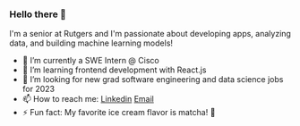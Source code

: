 ### Hello there 👋

I'm a senior at Rutgers and I'm passionate about developing apps, analyzing data, and building machine learning models!

- 💼 I’m currently a SWE Intern @ Cisco 
- 🌱 I’m learning frontend development with React.js 
- 🤔 I’m looking for new grad software engineering and data science jobs for 2023
- 📫 How to reach me: [Linkedin](https://www.linkedin.com/in/prathiklolla/) [Email](mailto:prathik.lolla@gmail.com)
- ⚡ Fun fact: My favorite ice cream flavor is matcha! 🍦

